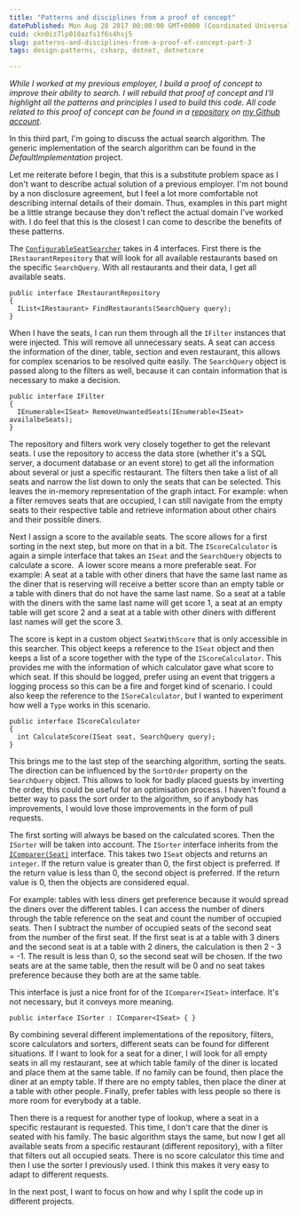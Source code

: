 ```yaml
---
title: "Patterns and disciplines from a proof of concept"
datePublished: Mon Aug 28 2017 00:00:00 GMT+0000 (Coordinated Universal Time)
cuid: ckn0iz7lp010azfs1f6s4hsj5
slug: patterns-and-disciplines-from-a-proof-of-concept-part-3
tags: design-patterns, csharp, dotnet, dotnetcore

---
```



_While I worked at my previous employer, I build a proof of concept to improve their ability to search. I will rebuild that proof of concept and I'll highlight all the patterns and principles I used to build this code. All code related to this proof of concept can be found in a [repository](https://github.com/KenBonny/KenBonny.Search) on [my Github account](https://github.com/KenBonny)._

In this third part, I'm going to discuss the actual search algorithm. The generic implementation of the search algorithm can be found in the _DefaultImplementation_ project.

Let me reiterate before I begin, that this is a substitute problem space as I don't want to describe actual solution of a previous employer. I'm not bound by a non disclosure agreement, but I feel a lot more comfortable not describing internal details of their domain. Thus, examples in this part might be a little strange because they don't reflect the actual domain I've worked with. I do feel that this is the closest I can come to describe the benefits of these patterns.

The [`ConfigurableSeatSearcher`](https://github.com/KenBonny/KenBonny.Search/blob/master/KenBonny.Search.DefaultImplementation/ConfigurableSeatSearcher.cs) takes in 4 interfaces. First there is the `IRestaurantRepository` that will look for all available restaurants based on the specific `SearchQuery`. With all restaurants and their data, I get all available seats.

```
public interface IRestaurantRepository
{
  IList<IRestaurant> FindRestaurants(SearchQuery query);
}
```

When I have the seats, I can run them through all the `IFilter` instances that were injected. This will remove all unnecessary seats. A seat can access the information of the diner, table, section and even restaurant, this allows for complex scenarios to be resolved quite easily. The `SearchQuery` object is passed along to the filters as well, because it can contain information that is necessary to make a decision.

```
public interface IFilter
{
  IEnumerable<ISeat> RemoveUnwantedSeats(IEnumerable<ISeat> availalbeSeats);
}
```

The repository and filters work very closely together to get the relevant seats. I use the repository to access the data store (whether it's a SQL server, a document database or an event store) to get all the information about several or just a specific restaurant. The filters then take a list of all seats and narrow the list down to only the seats that can be selected. This leaves the in-memory representation of the graph intact. For example: when a filter removes seats that are occupied, I can still navigate from the empty seats to their respective table and retrieve information about other chairs and their possible diners.

Next I assign a score to the available seats. The score allows for a first sorting in the next step, but more on that in a bit. The `IScoreCalculator` is again a simple interface that takes an `ISeat` and the `SearchQuery` objects to calculate a score.  A lower score means a more preferable seat. For example: A seat at a table with other diners that have the same last name as the diner that is reserving will receive a better score than an empty table or a table with diners that do not have the same last name. So a seat at a table with the diners with the same last name will get score 1, a seat at an empty table will get score 2 and a seat at a table with other diners with different last names will get the score 3.

The score is kept in a custom object `SeatWithScore` that is only accessible in this searcher. This object keeps a reference to the `ISeat` object and then keeps a list of a score together with the type of the `IScoreCalculator`. This provides me with the information of which calculator gave what score to which seat. If this should be logged, prefer using an event that triggers a logging process so this can be a fire and forget kind of scenario. I could also keep the reference to the `ISoreCalculator`, but I wanted to experiment how well a `Type` works in this scenario.

```
public interface IScoreCalculator
{
  int CalculateScore(ISeat seat, SearchQuery query);
}
```

This brings me to the last step of the searching algorithm, sorting the seats. The direction can be influenced by the `SortOrder` property on the `SearchQuery` object. This allows to look for badly placed guests by inverting the order, this could be useful for an optimisation process. I haven't found a better way to pass the sort order to the algorithm, so if anybody has improvements, I would love those improvements in the form of pull requests.

The first sorting will always be based on the calculated scores. Then the `ISorter` will be taken into account. The `ISorter` interface inherits from the [`IComparer(Seat)`](https://msdn.microsoft.com/en-us/library/8ehhxeaf(v=vs.110).aspx) interface. This takes two `ISeat` objects and returns an `integer`. If the return value is greater than 0, the first object is preferred. If the return value is less than 0, the second object is preferred. If the return value is 0, then the objects are considered equal.

For example: tables with less diners get preference because it would spread the diners over the different tables. I can access the number of diners through the table reference on the seat and count the number of occupied seats. Then I subtract the number of occupied seats of the second seat from the number of the first seat. If the first seat is at a table with 3 diners and the second seat is at a table with 2 diners, the calculation is then 2 - 3 = -1. The result is less than 0, so the second seat will be chosen. If the two seats are at the same table, then the result will be 0 and no seat takes preference because they both are at the same table.

This interface is just a nice front for of the `IComparer<ISeat>` interface. It's not necessary, but it conveys more meaning.

```
public interface ISorter : IComparer<ISeat> { }
```

By combining several different implementations of the repository, filters, score calculators and sorters, different seats can be found for different situations. If I want to look for a seat for a diner, I will look for all empty seats in all my restaurant, see at which table family of the diner is located and place them at the same table. If no family can be found, then place the diner at an empty table. If there are no empty tables, then place the diner at a table with other people. Finally, prefer tables with less people so there is more room for everybody at a table.

Then there is a request for another type of lookup, where a seat in a specific restaurant is requested. This time, I don't care that the diner is seated with his family. The basic algorithm stays the same, but now I get all available seats from a specific restaurant (different repository), with a filter that filters out all occupied seats. There is no score calculator this time and then I use the sorter I previously used. I think this makes it very easy to adapt to different requests.

In the next post, I want to focus on how and why I split the code up in different projects.
